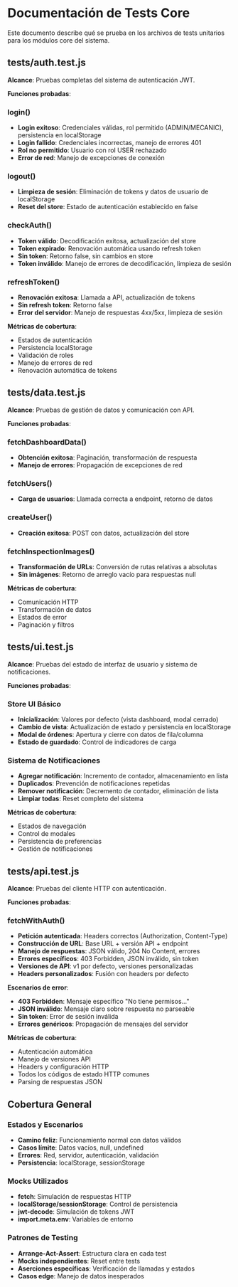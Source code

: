 # Documentación de Tests Core

Este documento describe qué se prueba en los archivos de tests unitarios para los módulos core del sistema.

## __tests__/auth.test.js

**Alcance**: Pruebas completas del sistema de autenticación JWT.

**Funciones probadas**:

### login()
- **Login exitoso**: Credenciales válidas, rol permitido (ADMIN/MECANIC), persistencia en localStorage
- **Login fallido**: Credenciales incorrectas, manejo de errores 401
- **Rol no permitido**: Usuario con rol USER rechazado
- **Error de red**: Manejo de excepciones de conexión

### logout()
- **Limpieza de sesión**: Eliminación de tokens y datos de usuario de localStorage
- **Reset del store**: Estado de autenticación establecido en false

### checkAuth()
- **Token válido**: Decodificación exitosa, actualización del store
- **Token expirado**: Renovación automática usando refresh token
- **Sin token**: Retorno false, sin cambios en store
- **Token inválido**: Manejo de errores de decodificación, limpieza de sesión

### refreshToken()
- **Renovación exitosa**: Llamada a API, actualización de tokens
- **Sin refresh token**: Retorno false
- **Error del servidor**: Manejo de respuestas 4xx/5xx, limpieza de sesión

**Métricas de cobertura**:
- Estados de autenticación
- Persistencia localStorage
- Validación de roles
- Manejo de errores de red
- Renovación automática de tokens

## __tests__/data.test.js

**Alcance**: Pruebas de gestión de datos y comunicación con API.

**Funciones probadas**:

### fetchDashboardData()
- **Obtención exitosa**: Paginación, transformación de respuesta
- **Manejo de errores**: Propagación de excepciones de red

### fetchUsers()
- **Carga de usuarios**: Llamada correcta a endpoint, retorno de datos

### createUser()
- **Creación exitosa**: POST con datos, actualización del store

### fetchInspectionImages()
- **Transformación de URLs**: Conversión de rutas relativas a absolutas
- **Sin imágenes**: Retorno de arreglo vacío para respuestas null

**Métricas de cobertura**:
- Comunicación HTTP
- Transformación de datos
- Estados de error
- Paginación y filtros

## __tests__/ui.test.js

**Alcance**: Pruebas del estado de interfaz de usuario y sistema de notificaciones.

**Funciones probadas**:

### Store UI Básico
- **Inicialización**: Valores por defecto (vista dashboard, modal cerrado)
- **Cambio de vista**: Actualización de estado y persistencia en localStorage
- **Modal de órdenes**: Apertura y cierre con datos de fila/columna
- **Estado de guardado**: Control de indicadores de carga

### Sistema de Notificaciones
- **Agregar notificación**: Incremento de contador, almacenamiento en lista
- **Duplicados**: Prevención de notificaciones repetidas
- **Remover notificación**: Decremento de contador, eliminación de lista
- **Limpiar todas**: Reset completo del sistema

**Métricas de cobertura**:
- Estados de navegación
- Control de modales
- Persistencia de preferencias
- Gestión de notificaciones

## __tests__/api.test.js

**Alcance**: Pruebas del cliente HTTP con autenticación.

**Funciones probadas**:

### fetchWithAuth()
- **Petición autenticada**: Headers correctos (Authorization, Content-Type)
- **Construcción de URL**: Base URL + versión API + endpoint
- **Manejo de respuestas**: JSON válido, 204 No Content, errores
- **Errores específicos**: 403 Forbidden, JSON inválido, sin token
- **Versiones de API**: v1 por defecto, versiones personalizadas
- **Headers personalizados**: Fusión con headers por defecto

**Escenarios de error**:
- **403 Forbidden**: Mensaje específico "No tiene permisos..."
- **JSON inválido**: Mensaje claro sobre respuesta no parseable
- **Sin token**: Error de sesión inválida
- **Errores genéricos**: Propagación de mensajes del servidor

**Métricas de cobertura**:
- Autenticación automática
- Manejo de versiones API
- Headers y configuración HTTP
- Todos los códigos de estado HTTP comunes
- Parsing de respuestas JSON

## Cobertura General

### Estados y Escenarios
- **Camino feliz**: Funcionamiento normal con datos válidos
- **Casos límite**: Datos vacíos, null, undefined
- **Errores**: Red, servidor, autenticación, validación
- **Persistencia**: localStorage, sessionStorage

### Mocks Utilizados
- **fetch**: Simulación de respuestas HTTP
- **localStorage/sessionStorage**: Control de persistencia
- **jwt-decode**: Simulación de tokens JWT
- **import.meta.env**: Variables de entorno

### Patrones de Testing
- **Arrange-Act-Assert**: Estructura clara en cada test
- **Mocks independientes**: Reset entre tests
- **Aserciones específicas**: Verificación de llamadas y estados
- **Casos edge**: Manejo de datos inesperados